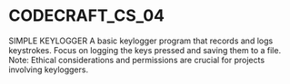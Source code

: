 # CODECRAFT_CS_04
SIMPLE KEYLOGGER
A basic keylogger program that records and logs keystrokes.
Focus on logging the keys pressed and saving them to a file. Note:
Ethical considerations and permissions are crucial for projects involving keyloggers.
